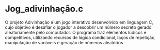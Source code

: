 # Jog_adivinhação.c
 O projeto Adivinhação é um jogo interativo desenvolvido em linguagem C, cujo objetivo é desafiar o jogador a descobrir um número secreto gerado aleatoriamente pelo computador. O programa traz elementos lúdicos e competitivos, utilizando recursos de lógica condicional, laços de repetição, manipulação de variáveis e geração de números aleatórios
